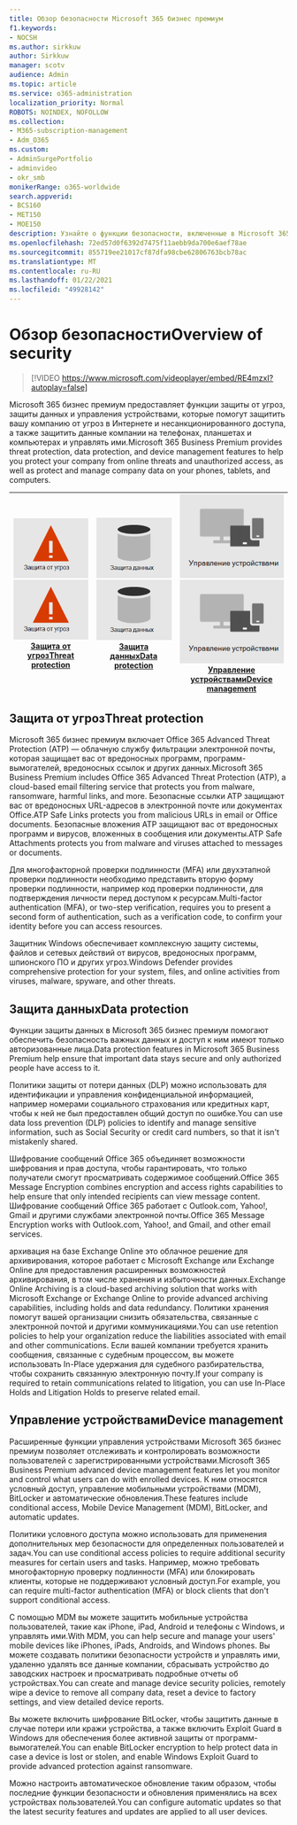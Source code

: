 ```yaml
---
title: Обзор безопасности Microsoft 365 бизнес премиум
f1.keywords:
- NOCSH
ms.author: sirkkuw
author: Sirkkuw
manager: scotv
audience: Admin
ms.topic: article
ms.service: o365-administration
localization_priority: Normal
ROBOTS: NOINDEX, NOFOLLOW
ms.collection:
- M365-subscription-management
- Adm_O365
ms.custom:
- AdminSurgePortfolio
- adminvideo
- okr_smb
monikerRange: o365-worldwide
search.appverid:
- BCS160
- MET150
- MOE150
description: Узнайте о функции безопасности, включенные в Microsoft 365 для бизнеса.
ms.openlocfilehash: 72ed57d0f6392d7475f11aebb9da700e6aef78ae
ms.sourcegitcommit: 855719ee21017cf87dfa98cbe62806763bcb78ac
ms.translationtype: MT
ms.contentlocale: ru-RU
ms.lasthandoff: 01/22/2021
ms.locfileid: "49928142"
---
```

# <a name="overview-of-security"></a><span data-ttu-id="d4631-103">Обзор безопасности</span><span class="sxs-lookup"><span data-stu-id="d4631-103">Overview of security</span></span>

> [!VIDEO https://www.microsoft.com/videoplayer/embed/RE4mzxI?autoplay=false]

<span data-ttu-id="d4631-104">Microsoft 365 бизнес премиум предоставляет функции защиты от угроз, защиты данных и управления устройствами, которые помогут защитить вашу компанию от угроз в Интернете и несанкционированного доступа, а также защитить данные компании на телефонах, планшетах и компьютерах и управлять ими.</span><span class="sxs-lookup"><span data-stu-id="d4631-104">Microsoft 365 Business Premium provides threat protection, data protection, and device management features to help you protect your company from online threats and unauthorized access, as well as protect and manage company data on your phones, tablets, and computers.</span></span>

|<span data-ttu-id="d4631-105">![Защита от угроз](../media/m365-business-security-threat-protection.png)</span><span class="sxs-lookup"><span data-stu-id="d4631-105">![Threat protection](../media/m365-business-security-threat-protection.png)</span></span><br/>[<span data-ttu-id="d4631-106">Защита от угроз</span><span class="sxs-lookup"><span data-stu-id="d4631-106">Threat protection</span></span>](#threat-protection)|<span data-ttu-id="d4631-107">![Сотрудничество с клиентом](../media/m365-business-security-data-protection.png)</span><span class="sxs-lookup"><span data-stu-id="d4631-107">![Collaborate with a client](../media/m365-business-security-data-protection.png)</span></span> <br/>[<span data-ttu-id="d4631-108">Защита данных</span><span class="sxs-lookup"><span data-stu-id="d4631-108">Data protection</span></span>](#data-protection) | <span data-ttu-id="d4631-109">![Управление устройствами](../media/m365-business-security-device-management.png)</span><span class="sxs-lookup"><span data-stu-id="d4631-109">![Device management](../media/m365-business-security-device-management.png)</span></span> <br/>[<span data-ttu-id="d4631-110">Управление устройствами</span><span class="sxs-lookup"><span data-stu-id="d4631-110">Device management</span></span>](#device-management) |
|--|--|--|

## <a name="threat-protection"></a><span data-ttu-id="d4631-111">Защита от угроз</span><span class="sxs-lookup"><span data-stu-id="d4631-111">Threat protection</span></span>

<span data-ttu-id="d4631-112">Microsoft 365 бизнес премиум включает Office 365 Advanced Threat Protection (ATP) — облачную службу фильтрации электронной почты, которая защищает вас от вредоносных программ, программ-вымогателей, вредоносных ссылок и других данных.</span><span class="sxs-lookup"><span data-stu-id="d4631-112">Microsoft 365 Business Premium includes Office 365 Advanced Threat Protection (ATP), a cloud-based email filtering service that protects you from malware, ransomware, harmful links, and more.</span></span> <span data-ttu-id="d4631-113">Безопасные ссылки ATP защищают вас от вредоносных URL-адресов в электронной почте или документах Office.</span><span class="sxs-lookup"><span data-stu-id="d4631-113">ATP Safe Links protects you from malicious URLs in email or Office documents.</span></span> <span data-ttu-id="d4631-114">Безопасные вложения ATP защищают вас от вредоносных программ и вирусов, вложенных в сообщения или документы.</span><span class="sxs-lookup"><span data-stu-id="d4631-114">ATP Safe Attachments protects you from malware and viruses attached to messages or documents.</span></span>

<span data-ttu-id="d4631-115">Для многофакторной проверки подлинности (MFA) или двухэтапной проверки подлинности необходимо представить вторую форму проверки подлинности, например код проверки подлинности, для подтверждения личности перед доступом к ресурсам.</span><span class="sxs-lookup"><span data-stu-id="d4631-115">Multi-factor authentication (MFA), or two-step verification, requires you to present a second form of authentication, such as a verification code, to confirm your identity before you can access resources.</span></span>  

<span data-ttu-id="d4631-116">Защитник Windows обеспечивает комплексную защиту системы, файлов и сетевых действий от вирусов, вредоносных программ, шпионского ПО и других угроз.</span><span class="sxs-lookup"><span data-stu-id="d4631-116">Windows Defender provides comprehensive protection for your system, files, and online activities from viruses, malware, spyware, and other threats.</span></span>

## <a name="data-protection"></a><span data-ttu-id="d4631-117">Защита данных</span><span class="sxs-lookup"><span data-stu-id="d4631-117">Data protection</span></span>

<span data-ttu-id="d4631-118">Функции защиты данных в Microsoft 365 бизнес премиум помогают обеспечить безопасность важных данных и доступ к ним имеют только авторизованные лица.</span><span class="sxs-lookup"><span data-stu-id="d4631-118">Data protection features in Microsoft 365 Business Premium help ensure that important data stays secure and only authorized people have access to it.</span></span>

<span data-ttu-id="d4631-119">Политики защиты от потери данных (DLP) можно использовать для идентификации и управления конфиденциальной информацией, например номерами социального страхования или кредитных карт, чтобы к ней не был предоставлен общий доступ по ошибке.</span><span class="sxs-lookup"><span data-stu-id="d4631-119">You can use data loss prevention (DLP) policies to identify and manage sensitive information, such as Social Security or credit card numbers, so that it isn't mistakenly shared.</span></span> 

<span data-ttu-id="d4631-120">Шифрование сообщений Office 365 объединяет возможности шифрования и прав доступа, чтобы гарантировать, что только получатели смогут просматривать содержимое сообщений.</span><span class="sxs-lookup"><span data-stu-id="d4631-120">Office 365 Message Encryption combines encryption and access rights capabilities to help ensure that only intended recipients can view message content.</span></span> <span data-ttu-id="d4631-121">Шифрование сообщений Office 365 работает с Outlook.com, Yahoo!, Gmail и другими службами электронной почты.</span><span class="sxs-lookup"><span data-stu-id="d4631-121">Office 365 Message Encryption works with Outlook.com, Yahoo!, and Gmail, and other email services.</span></span>

<span data-ttu-id="d4631-122">архивация на базе Exchange Online это облачное решение для архивирования, которое работает с Microsoft Exchange или Exchange Online для предоставления расширенных возможностей архивирования, в том числе хранения и избыточности данных.</span><span class="sxs-lookup"><span data-stu-id="d4631-122">Exchange Online Archiving is a cloud-based archiving solution that works with Microsoft Exchange or Exchange Online to provide advanced archiving capabilities, including holds and data redundancy.</span></span> <span data-ttu-id="d4631-123">Политики хранения помогут вашей организации снизить обязательства, связанные с электронной почтой и другими коммуникациями.</span><span class="sxs-lookup"><span data-stu-id="d4631-123">You can use retention policies to help your organization reduce the liabilities associated with email and other communications.</span></span> <span data-ttu-id="d4631-124">Если вашей компании требуется хранить сообщения, связанные с судебным процессом, вы можете использовать In-Place удержания для судебного разбирательства, чтобы сохранить связанную электронную почту.</span><span class="sxs-lookup"><span data-stu-id="d4631-124">If your company is required to retain communications related to litigation, you can use In-Place Holds and Litigation Holds to preserve related email.</span></span>

## <a name="device-management"></a><span data-ttu-id="d4631-125">Управление устройствами</span><span class="sxs-lookup"><span data-stu-id="d4631-125">Device management</span></span>

<span data-ttu-id="d4631-126">Расширенные функции управления устройствами Microsoft 365 бизнес премиум позволяет отслеживать и контролировать возможности пользователей с зарегистрированными устройствами.</span><span class="sxs-lookup"><span data-stu-id="d4631-126">Microsoft 365 Business Premium advanced device management features let you monitor and control what users can do with enrolled devices.</span></span> <span data-ttu-id="d4631-127">К ним относятся условный доступ, управление мобильными устройствами (MDM), BitLocker и автоматические обновления.</span><span class="sxs-lookup"><span data-stu-id="d4631-127">These features include conditional access, Mobile Device Management (MDM), BitLocker, and automatic updates.</span></span>

<span data-ttu-id="d4631-128">Политики условного доступа можно использовать для применения дополнительных мер безопасности для определенных пользователей и задач.</span><span class="sxs-lookup"><span data-stu-id="d4631-128">You can use conditional access policies to require additional security measures for certain users and tasks.</span></span> <span data-ttu-id="d4631-129">Например, можно требовать многофакторную проверку подлинности (MFA) или блокировать клиенты, которые не поддерживают условный доступ.</span><span class="sxs-lookup"><span data-stu-id="d4631-129">For example, you can require multi-factor authentication (MFA) or block clients that don't support conditional access.</span></span>

<span data-ttu-id="d4631-130">С помощью MDM вы можете защитить мобильные устройства пользователей, такие как iPhone, iPad, Android и телефоны с Windows, и управлять ими.</span><span class="sxs-lookup"><span data-stu-id="d4631-130">With MDM, you can help secure and manage your users' mobile devices like iPhones, iPads, Androids, and Windows phones.</span></span> <span data-ttu-id="d4631-131">Вы можете создавать политики безопасности устройств и управлять ими, удаленно удалять все данные компании, сбрасывать устройство до заводских настроек и просматривать подробные отчеты об устройствах.</span><span class="sxs-lookup"><span data-stu-id="d4631-131">You can create and manage device security policies, remotely wipe a device to remove all company data, reset a device to factory settings, and view detailed device reports.</span></span> 

<span data-ttu-id="d4631-132">Вы можете включить шифрование BitLocker, чтобы защитить данные в случае потери или кражи устройства, а также включить Exploit Guard в Windows для обеспечения более активной защиты от программ-вымогателей.</span><span class="sxs-lookup"><span data-stu-id="d4631-132">You can enable BitLocker encryption to help protect data in case a device is lost or stolen, and enable Windows Exploit Guard to provide advanced protection against ransomware.</span></span>

<span data-ttu-id="d4631-133">Можно настроить автоматическое обновление таким образом, чтобы последние функции безопасности и обновления применялись на всех устройствах пользователей.</span><span class="sxs-lookup"><span data-stu-id="d4631-133">You can configure automatic updates so that the latest security features and updates are applied to all user devices.</span></span> 